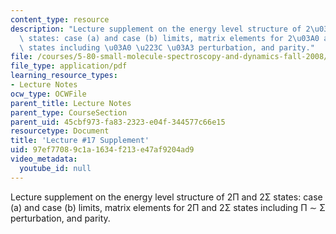 ```yaml
---
content_type: resource
description: "Lecture supplement on the energy level structure of 2\u03A0 and 2\u03A3\
  \ states: case (a) and case (b) limits, matrix elements for 2\u03A0 and 2\u03A3\
  \ states including \u03A0 \u223C \u03A3 perturbation, and parity."
file: /courses/5-80-small-molecule-spectroscopy-and-dynamics-fall-2008/97ef77089c1a1634f213e47af9204ad9_17s_engylvlstrctr.pdf
file_type: application/pdf
learning_resource_types:
- Lecture Notes
ocw_type: OCWFile
parent_title: Lecture Notes
parent_type: CourseSection
parent_uid: 45cbf973-fa83-2323-e04f-344577c66e15
resourcetype: Document
title: 'Lecture #17 Supplement'
uid: 97ef7708-9c1a-1634-f213-e47af9204ad9
video_metadata:
  youtube_id: null
---
```

Lecture supplement on the energy level structure of 2Π and 2Σ states: case (a) and case (b) limits, matrix elements for 2Π and 2Σ states including Π ∼ Σ perturbation, and parity.

